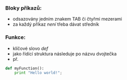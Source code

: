 ### Bloky příkazů:
- odsazovány jedním znakem TAB či čtyřmi mezerami
- za každý příkaz *není* třeba dávat středník

### Funkce:
- klíčové slovo *def*
- jako řídící struktura následuje po názvu dvojtečka
- př.
```python
def myFunction():
	print "Hello world!";
```
